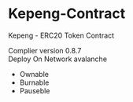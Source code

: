 # Kepeng-Contract
Kepeng - ERC20 Token Contract

Complier version 0.8.7
</br>
Deploy On Network avalanche
<ul>
<li>Ownable</li>
<li>Burnable</li>
<li>Pauseble</li> 
</ul>
